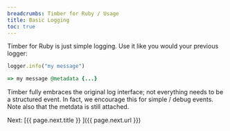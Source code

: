 ```yaml
---
breadcrumbs: Timber for Ruby / Usage
title: Basic Logging
toc: true
---
```


Timber for Ruby is just simple logging. Use it like you would your previous logger:

```ruby
logger.info("my message")

=> my message @metadata {...}
```

Timber fully embraces the original log interface; not everything needs to be a structured event.
In fact, we encourage this for simple / debug events. Note also that the metdata is still
attached.


<div class="next">
  Next: [{{ page.next.title }} <i class="fa fa-arrow-circle-right" aria-hidden="true"></i>]({{ page.next.url }})
</div>